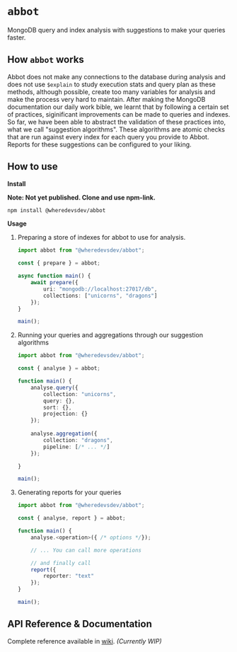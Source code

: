 # `abbot`

MongoDB query and index analysis with suggestions to make your queries faster.

## How `abbot` works

Abbot does not make any connections to the database during analysis and does not use `$explain` to study execution stats and query plan as these methods, although possible, create too many variables for analysis and make the process very hard to maintain. After making the MongoDB documentation our daily work bible, we learnt that by following a certain set of practices, siginificant improvements can be made to queries and indexes. So far, we have been able to abstract the validation of these practices into, what we call "suggestion algorithms". These algorithms are atomic checks that are run against every index for each query you provide to Abbot. Reports for these suggestions can be configured to your liking.

## How to use

**Install**

**Note: Not yet published. Clone and use npm-link.**

```bash
npm install @wheredevsdev/abbot
```

**Usage**

1. Preparing a store of indexes for abbot to use for analysis.
	```ts
	import abbot from "@wheredevsdev/abbot";

	const { prepare } = abbot;

	async function main() {
		await prepare({
			uri: "mongodb://localhost:27017/db",
			collections: ["unicorns", "dragons"]
		});
	}

	main();
	```

2. Running your queries and aggregations through our suggestion algorithms

	```ts
	import abbot from "@wheredevsdev/abbot";

	const { analyse } = abbot;

	function main() {
		analyse.query({
			collection: "unicorns",
			query: {},
			sort: {},
			projection: {}
		});
		
		analyse.aggregation({
			collection: "dragons",
			pipeline: [/* ... */]
		});

	}

	main();
	```

3. Generating reports for your queries

	```ts
	import abbot from "@wheredevsdev/abbot";

	const { analyse, report } = abbot;

	function main() {
		analyse.<operation>({ /* options */});

		// ... You can call more operations

		// and finally call
		report({
			reporter: "text"
		});
	}

	main();
	```
	
## API Reference & Documentation

Complete reference available in [wiki](#). *(Currently WIP)*

